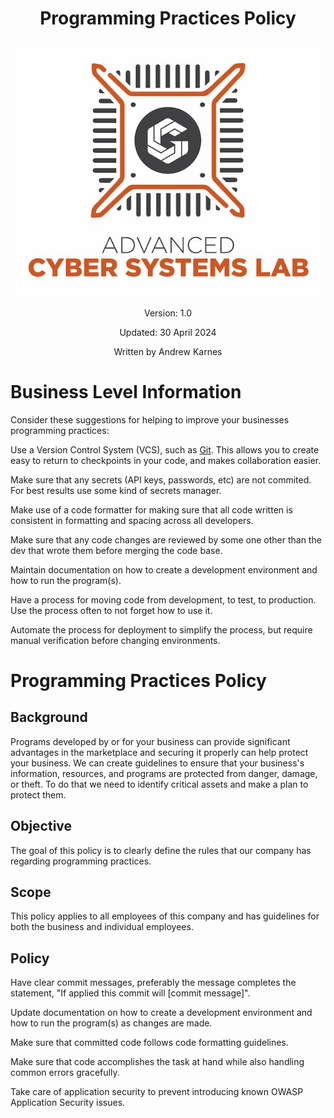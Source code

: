 <div style='text-align: center;'>

# Programming Practices Policy
![image](../../ACSL_Logo-Full_Color600x488.jpg)

Version: 1.0

Updated: 30 April 2024

Written by Andrew Karnes
</div>

# Business Level Information

Consider these suggestions for helping to improve your businesses programming practices:

Use a Version Control System (VCS), such as [Git](https://git-scm.com/). This allows you to create easy to return to checkpoints in your code, and makes collaboration easier. 

Make sure that any secrets (API keys, passwords, etc) are not commited. For best results use some kind of secrets manager. 

Make use of a code formatter for making sure that all code written is consistent in formatting and spacing across all developers. 

Make sure that any code changes are reviewed by some one other than the dev that wrote them before merging the code base. 

Maintain documentation on how to create a development environment and how to run the program(s). 

Have a process for moving code from development, to test, to production. Use the process often to not forget how to use it. 

Automate the process for deployment to simplify the process, but require manual verification before changing environments. 

# Programming Practices Policy

## Background

Programs developed by or for your business can provide significant advantages in the marketplace and securing it properly can help protect your business. We can create guidelines to ensure that your business's information, resources, and programs are protected from danger, damage, or theft. To do that we need to identify critical assets and make a plan to protect them.

## Objective

The goal of this policy is to clearly define the rules that our company has regarding programming practices.

## Scope

This policy applies to all employees of this company and has guidelines for both the business and individual employees.

## Policy

Have clear commit messages, preferably the message completes the statement, "If applied this commit will [commit message]".

Update documentation on how to create a development environment and how to run the program(s) as changes are made. 

Make sure that committed code follows code formatting guidelines. 

Make sure that code accomplishes the task at hand while also handling common errors gracefully. 

Take care of application security to prevent introducing known OWASP Application Security issues. 
